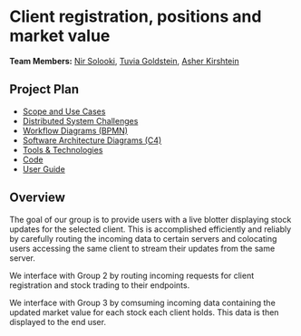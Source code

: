# Client registration, positions and market value

**Team Members:** [Nir Solooki](mailto:nsolooki@mail.yu.edu>), [Tuvia Goldstein](mailto:tjgoldst@mail.yu.edu), [Asher Kirshtein](mailto:ackirsht@mail.yu.edu>)

## Project Plan

- [Scope and Use Cases](scope.md)
- [Distributed System Challenges](challenges.md)
- [Workflow Diagrams (BPMN)](workflow.md)
- [Software Architecture Diagrams (C4)](architecture.md)
- [Tools & Technologies](technologies.md)
- [Code](../services/T1Deploy/)
- [User Guide](user_guide.md)

## Overview

The goal of our group is to provide users with a live blotter displaying stock updates for the selected client. This is accomplished efficiently and reliably by carefully routing the incoming data to certain servers and colocating users accessing the same client to stream their updates from the same server.

We interface with Group 2 by
routing incoming requests for client registration and stock trading to their endpoints.

We interface with Group 3 by comsuming incoming data containing the updated market value for each stock each client holds. This data is then displayed to the end user.
